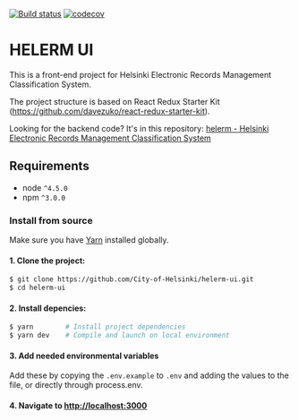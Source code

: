 [![Build status](https://travis-ci.org/City-of-Helsinki/helerm-ui.svg?branch=master)](https://travis-ci.org/City-of-Helsinki/helerm-ui)
[![codecov](https://codecov.io/gh/City-of-Helsinki/helerm-ui/branch/master/graph/badge.svg)](https://codecov.io/gh/City-of-Helsinki/helerm-ui)

# HELERM UI

This is a front-end project for Helsinki Electronic Records Management Classification System.

The project structure is based on React Redux Starter Kit (https://github.com/davezuko/react-redux-starter-kit).

Looking for the backend code? It's in this repository: [helerm - Helsinki Electronic Records Management Classification System](https://github.com/City-of-Helsinki/helerm)

## Requirements
* node `^4.5.0`
* npm `^3.0.0`

### Install from source

Make sure you have [Yarn](https://yarnpkg.com/en/docs/install) installed globally.

#### 1. Clone the project:

```bash
$ git clone https://github.com/City-of-Helsinki/helerm-ui.git
$ cd helerm-ui
```

#### 2. Install depencies:

```bash
$ yarn        # Install project dependencies
$ yarn dev    # Compile and launch on local environment
```

#### 3. Add needed environmental variables
Add these by copying the `.env.example` to `.env` and adding the values to the file, or directly through process.env.

#### 4. Navigate to [http://localhost:3000](http://localhost:3000)
